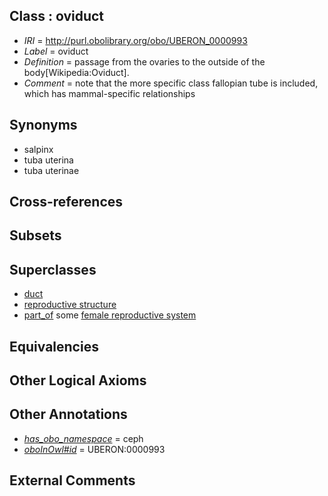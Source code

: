 
## Class : oviduct

 * *IRI* = http://purl.obolibrary.org/obo/UBERON_0000993
 * *Label* = oviduct
 * *Definition* = passage from the ovaries to the outside of the body[Wikipedia:Oviduct].
 * *Comment* = note that the more specific class fallopian tube is included, which has mammal-specific relationships

## Synonyms

 * salpinx
 * tuba uterina
 * tuba uterinae

## Cross-references


## Subsets


## Superclasses

 * [duct](../../UBERON/58/UBERON_0000058.md)
 * [reproductive structure](../../UBERON/56/UBERON_0005156.md)
 * [part_of](../../BFO/50/BFO_0000050.md) some [female reproductive system](../../UBERON/74/UBERON_0000474.md)

## Equivalencies


## Other Logical Axioms


## Other Annotations

 * *[has_obo_namespace](../../ce/oboInOwl#hasOBONamespace.md)* = ceph
 * *[oboInOwl#id](../../id/oboInOwl#id.md)* = UBERON:0000993

## External Comments

